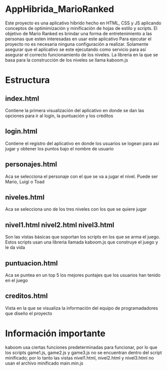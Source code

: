 # AppHibrida_MarioRanked
Este proyecto es una aplicativo híbrido hecho en HTML, CSS y JS aplicando conceptos de optimimización y minificación de
hojas de estilo y scripts. El objetivo de Mario Ranked es brindar una forma de entretenimiento a las personas que esten
interesadas en usar este aplicativo
Para ejecutar el proyecto no es necesaria ninguna configuración a realizar. Solamente asegurar que el aplicativo se este ejecutando como servicio para así asegurar el correcto funcionamiento de los niveles.
La libreria en la que se basa para la construcción de los niveles se llama kaboom.js

# Estructura
## index.html
Contiene la primera visualización del aplicativo en donde se dan las opciones para ir al login, la puntuación y los créditos
## login.html
Contiene el registro del aplicativo en donde los usuarios se logean para así jugar y obtener los puntos bajo el nombre de usuario
## personajes.html
Aca se selecciona el personaje con el que se va a jugar el nivel. Puede ser Mario, Luigi o Toad
## niveles.html
Aca se selecciona uno de los tres niveles con los que se quiere jugar
## nivel1.html nivel2.html nivel3.html
Son las vistas básicas que soportan los scripts en los que se arma el juego. Estos scripts usan una libreria llamada kaboom.js que construye el juego y le da vida
## puntuacion.html
Aca se puntea en un top 5 los mejores puntajes que los usuarios han tenido en el juego
## creditos.html
Vista en la que se visualiza la información del equipo de programadadores que diseño el proyecto

# Información importante
kaboom usa ciertas funciones predeterminadas para funcionar, por lo que los scripts game1.js, game2.js y game3.js no se encuentran dentro del script minificado; por lo tanto las vistas nivel1.html, nivel2.html y nivel3.html no usan el archivo minificado main.min.js